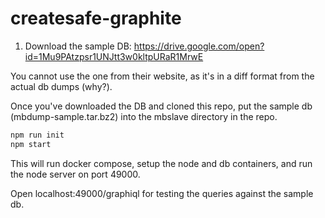 # createsafe-graphite

1. Download the sample DB: https://drive.google.com/open?id=1Mu9PAtzpsr1UNJtt3w0kltpURaR1MrwE

You cannot use the one from their website, as it's in a diff format from the actual db dumps (why?).

Once you've downloaded the DB and cloned this repo, put the sample db (mbdump-sample.tar.bz2) into the mbslave directory in the repo.

```sh
npm run init
npm start
```

This will run docker compose, setup the node and db containers, and run the node server on port 49000.

Open localhost:49000/graphiql for testing the queries against the sample db.
